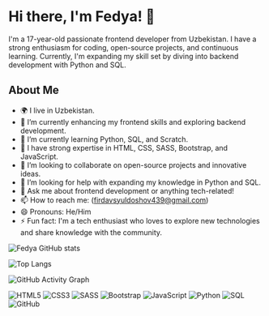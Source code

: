 # Hi there, I'm  Fedya! 👋

I'm a 17-year-old passionate frontend developer from Uzbekistan. I have a strong enthusiasm for coding, open-source projects, and continuous learning. Currently, I'm expanding my skill set by diving into backend development with Python and SQL.

## About Me

- 🌍 I live in Uzbekistan.
- 🔭 I’m currently enhancing my frontend skills and exploring backend development.
- 🌱 I’m currently learning Python, SQL, and Scratch.
- 💼 I have strong expertise in HTML, CSS, SASS, Bootstrap, and JavaScript.
- 👯 I’m looking to collaborate on open-source projects and innovative ideas.
- 🤔 I’m looking for help with expanding my knowledge in Python and SQL.
- 💬 Ask me about frontend development or anything tech-related!
- 📫 How to reach me: (firdavsyuldoshov439@gmail.com)
- 😄 Pronouns: He/Him
- ⚡ Fun fact: I'm a tech enthusiast who loves to explore new technologies and share knowledge with the community.


![Fedya GitHub stats](https://github-readme-stats.vercel.app/api?username=vppdev&show_icons=true&theme=radical)


![Top Langs](https://github-readme-stats.vercel.app/api/top-langs/?vppdev=yourusername&layout=compact&theme=radical)


![GitHub Activity Graph](https://activity-graph.herokuapp.com/graph?vppdev=yourusername&theme=react-dark)





![HTML5](https://img.shields.io/badge/-HTML5-000?&logo=HTML5)
![CSS3](https://img.shields.io/badge/-CSS3-000?&logo=CSS3)
![SASS](https://img.shields.io/badge/-SASS-000?&logo=SASS)
![Bootstrap](https://img.shields.io/badge/-Bootstrap-000?&logo=Bootstrap)
![JavaScript](https://img.shields.io/badge/-JavaScript-000?&logo=JavaScript)
![Python](https://img.shields.io/badge/-Python-000?&logo=Python)
![SQL](https://img.shields.io/badge/-SQL-000?&logo=MySQL)
![GitHub](https://img.shields.io/badge/-GitHub-000?&logo=GitHub)
